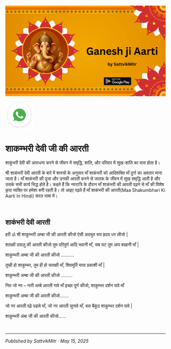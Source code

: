 <!-- Banner SVG -->
![Banner](https://raw.githubusercontent.com/anandwana001/content-repo/refs/heads/main/aarti/ganesh/ganesh_ji_aarti_banner.png)

<!-- Share & WhatsApp icons as SVG -->
<a href="https://api.whatsapp.com/send?text=Check%20out%20this%20article%20in%20the%20Hanuman%20Chalisa%20app%3A%20https%3A%2F%2Fwww.sattvikmitr.com%2Farticles%3FcontentUrl%3Dhttps%253A%252F%252Fraw.githubusercontent.com%252Fanandwana001%252Fcontent-repo%252Frefs%252Fheads%252Fmain%252Faarti%252Fganesh%252Fshaakambharee_aarti_hindi.md%26title%3DGanesh%2520Aarti">
  <img src="https://raw.githubusercontent.com/anandwana001/content-repo/refs/heads/main/assets/ic_wtsapp_share_rounded.svg" alt="WhatsApp"/>
</a>

<br>

# शाकम्भरी देवी जी की आरती
शाकुंभरी देवी की आराधना करने से जीवन में समृद्धि, शांति, और परिवार में सुख-शांति का वास होता है।

श्री शाकंभरी देवी आरती के बारे में
शास्त्रों के अनुसार माँ शाकंभरी को आदिशक्ति माँ दुर्गा का अवतार माना जाता है। माँ शाकंभरी की पूजा और उनकी आरती करने से जातक के जीवन में सुख समृद्धि आती है और उसके सभी कार्य सिद्ध होते है। कहते हैं कि नवरात्रि के दौरान माँ शाकंभरी की आरती पढ़ने से माँ की विशेष कृपा व्यक्ति पर हमेशा बनी रहती है। तो आइए पढ़ते हैं माँ शाकंभरी की आरती(Maa Shakumbhari Ki Aarti In Hindi) सरल भाषा में।

<br>


## शाकंभरी देवी आरती
हरी ॐ श्री शाकुम्भरी अम्बा जी की आरती कीजो ऐसी अदभुत रूप ह्रदय धर लीजो |

शताक्षी दयालु की आरती कीजो तुम परिपूर्ण आदि भवानी माँ, सब घट तुम आप बखानी माँ |

शाकुम्भरी अम्बा जी की आरती कीजो ……….

तुम्ही हो शाकुम्भर, तुम ही हो सताक्षी माँ, शिवमूर्ति माया प्रकाशी माँ |

शाकुम्भरी अम्बा जी की आरती कीजो ………

नित जो नर – नारी अम्बे आरती गावे माँ इच्छा पूर्ण कीजो, शाकुम्भर दर्शन पावे माँ

शाकुम्भरी अम्बा जी की आरती कीजो…….

जो नर आरती पढ़े पढावे माँ, जो नर आरती सुनावे माँ, बस बैकुंठ शाकुम्भर दर्शन पावे |

शाकुम्भरी अंबा जी की आरती कीजो……



<br>

---

*Published by SattvikMitr · May 15, 2025*
